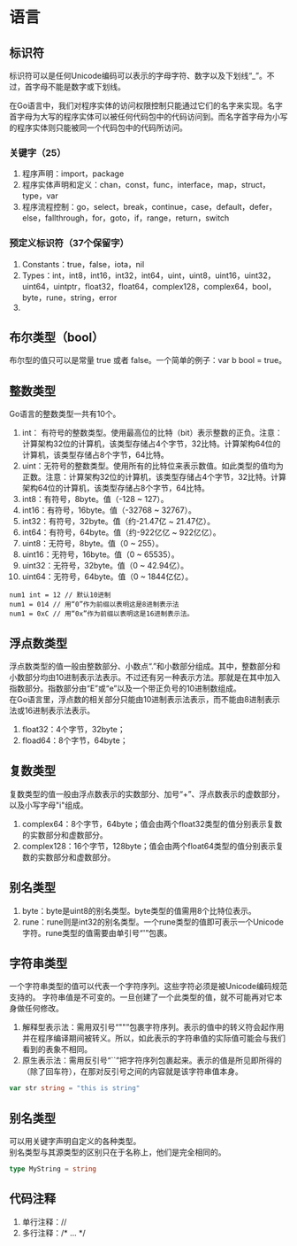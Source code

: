 # 语言


## 标识符
标识符可以是任何Unicode编码可以表示的字母字符、数字以及下划线“_”。不过，首字母不能是数字或下划线。

在Go语言中，我们对程序实体的访问权限控制只能通过它们的名字来实现。名字首字母为大写的程序实体可以被任何代码包中的代码访问到。而名字首字母为小写的程序实体则只能被同一个代码包中的代码所访问。 


### 关键字（25）
1. 程序声明：import，package
2. 程序实体声明和定义：chan，const，func，interface，map，struct，type，var
3. 程序流程控制：go，select，break，continue，case，default，defer，else，fallthrough，for，goto，if，range，return，switch

### 预定义标识符（37个保留字）
1. Constants：true，false，iota，nil
2. Types：int，int8，int16，int32，int64，uint，uint8，uint16，uint32，uint64，uintptr，float32，float64，complex128，complex64，bool，byte，rune，string，error
3. 


## 布尔类型（bool）
布尔型的值只可以是常量 true 或者 false。一个简单的例子：var b bool = true。


## 整数类型
Go语言的整数类型一共有10个。
1. int： 有符号的整数类型。使用最高位的比特（bit）表示整数的正负。注意：计算架构32位的计算机，该类型存储占4个字节，32比特。计算架构64位的计算机，该类型存储占8个字节，64比特。
2. uint：无符号的整数类型。使用所有的比特位来表示数值。如此类型的值均为正数。注意：计算架构32位的计算机，该类型存储占4个字节，32比特。计算架构64位的计算机，该类型存储占8个字节，64比特。
3. int8：有符号，8byte。值（-128 ~ 127）。
4. int16：有符号，16byte。值（-32768 ~ 32767）。
5. int32：有符号，32byte。值（约-21.47亿 ~ 21.47亿）。
6. int64：有符号，64byte。值（约-922亿亿 ~ 922亿亿）。
7. uint8：无符号，8byte。值（0 ~ 255）。
8. uint16：无符号，16byte。值（0 ~ 65535）。
9. uint32：无符号，32byte。值（0 ~ 42.94亿）。
10. uint64：无符号，64byte。值（0 ~ 1844亿亿）。
```
num1 int = 12 // 默认10进制
num1 = 014 // 用“0”作为前缀以表明这是8进制表示法
num1 = 0xC // 用“0x”作为前缀以表明这是16进制表示法。
```


## 浮点数类型
浮点数类型的值一般由整数部分、小数点“.”和小数部分组成。其中，整数部分和小数部分均由10进制表示法表示。不过还有另一种表示方法。那就是在其中加入指数部分。指数部分由“E”或“e”以及一个带正负号的10进制数组成。  
在Go语言里，浮点数的相关部分只能由10进制表示法表示，而不能由8进制表示法或16进制表示法表示。
1. float32：4个字节，32byte；
2. fload64：8个字节，64byte；


## 复数类型
复数类型的值一般由浮点数表示的实数部分、加号“+”、浮点数表示的虚数部分，以及小写字母"i"组成。
1. complex64：8个字节，64byte；值会由两个float32类型的值分别表示复数的实数部分和虚数部分。
2. complex128：16个字节，128byte；值会由两个float64类型的值分别表示复数的实数部分和虚数部分。


## 别名类型
1. byte：byte是uint8的别名类型。byte类型的值需用8个比特位表示。
2. rune：rune则是int32的别名类型。一个rune类型的值即可表示一个Unicode字符。rune类型的值需要由单引号“'”包裹。


## 字符串类型
一个字符串类型的值可以代表一个字符序列。这些字符必须是被Unicode编码规范支持的。
字符串值是不可变的。一旦创建了一个此类型的值，就不可能再对它本身做任何修改。
1. 解释型表示法：需用双引号“""”包裹字符序列。表示的值中的转义符会起作用并在程序编译期间被转义。所以，如此表示的字符串值的实际值可能会与我们看到的表象不相同。
2. 原生表示法：需用反引号“``”把字符序列包裹起来。表示的值是所见即所得的（除了回车符），在那对反引号之间的内容就是该字符串值本身。
```go
var str string = "this is string"
```



## 别名类型
可以用关键字声明自定义的各种类型。  
别名类型与其源类型的区别只在于名称上，他们是完全相同的。
```go
type MyString = string
```


## 代码注释
1. 单行注释：//
2. 多行注释：/*  ...  */





